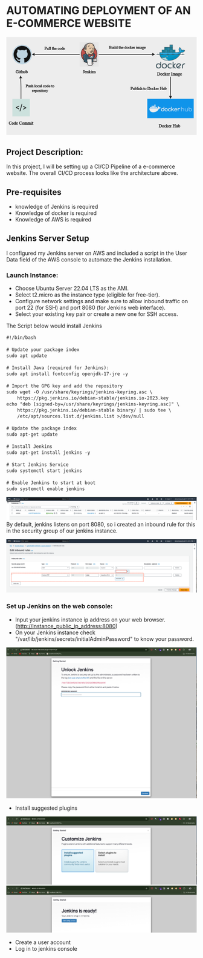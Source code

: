 # **AUTOMATING DEPLOYMENT OF AN E-COMMERCE WEBSITE**
![CI/CD Architecture](./images/infra_img.png)

## **Project Description:**
In this project, I will be setting up a CI/CD Pipeline of a e-commerce website. The overall CI/CD process looks like the architecture above.

## **Pre-requisites**
* knowledge of Jenkins is required
* Knowledge of docker is required
* Knowledge of AWS is required

## **Jenkins Server Setup**

I configured my Jenkins server on AWS and included a script in the User Data field of the AWS console to automate the Jenkins installation.

### Launch Instance:
* Choose Ubuntu Server 22.04 LTS as the AMI.
* Select t2.micro as the instance type (eligible for free-tier).
* Configure network settings and make sure to allow inbound traffic on port 22 (for SSH) and port 8080   (for Jenkins web interface).
* Select your existing key pair or create a new one for SSH access.
 

 The Script below would install Jenkins
```
#!/bin/bash

# Update your package index
sudo apt update

# Install Java (required for Jenkins):
sudo apt install fontconfig openjdk-17-jre -y

# Import the GPG key and add the repository
sudo wget -O /usr/share/keyrings/jenkins-keyring.asc \
    https://pkg.jenkins.io/debian-stable/jenkins.io-2023.key
echo "deb [signed-by=/usr/share/keyrings/jenkins-keyring.asc]" \
    https://pkg.jenkins.io/debian-stable binary/ | sudo tee \
    /etc/apt/sources.list.d/jenkins.list >/dev/null

# Update the package index
sudo apt-get update

# Install Jenkins
sudo apt-get install jenkins -y

# Start Jenkins Service
sudo systemctl start jenkins

# Enable Jenkins to start at boot
sudo systemctl enable jenkins
```

![Launch instance](./images/Create_Jenkins_server.png)
By default, jenkins listens on port 8080, so i created an inbound rule for this in the security group of our jenkins instance.

![Allow port 8080](./images/Allow_Port_8080.png)

### Set up Jenkins on the web console:
* Input your jenkins instance ip address on your web browser. (<http://instance_public_ip_address:8080>)
* On your Jenkins instance check "/var/lib/jenkins/secrets/initialAdminPassword" to know your password.

![Install Jenkins](./images/install_jenkins_2.png)
* Install suggested plugins
  
![Install suggested plugins](./images/install_jenkins.png)
![Jenkins is ready](./images/jenkins_ready.png)

* Create a user account
* Log in to jenkins console
  
